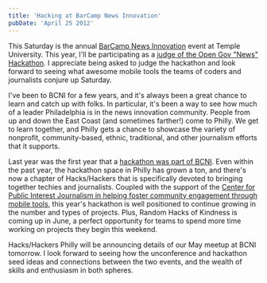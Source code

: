 ```yaml
---
title: 'Hacking at BarCamp News Innovation'
pubDate: 'April 25 2012'
---
```


<p>This Saturday is the annual <a href="http://bcniphilly.com">BarCamp News Innovation</a> event at Temple University. This year, I&#39;ll be participating as a <a href="http://bcniphilly.com/2012/04/21/why-and-how-the-open-gov-news-hackathon-is-being-judged-3000-in-prizes/">judge of the Open Gov &quot;News&quot; Hackathon</a>. I appreciate being asked to judge the hackathon and look forward to seeing what awesome mobile tools the teams of coders and journalists conjure up Saturday.</p>
<!--break-->
<p>I&#39;ve been to BCNI&nbsp;for a few years, and it&#39;s always been a great chance to learn and catch up with folks. In particular, it&#39;s been a way to see how much of a leader Philadelphia is in the news innovation community. People from up and down the East Coast (and sometimes farther!) come to Philly. We get to learn together, and Philly gets a chance to showcase the variety of nonprofit, community-based, ethnic, traditional, and other journalism efforts that it supports.</p>
<p>Last year was the first year that a <a href="http://bcniphilly.com/2011/05/09/bcni-2011-open-gov-hackathon-results-and-prizes/">hackathon&nbsp;was part of BCNI</a>. Even within the past year, the hackathon&nbsp;space in Philly has grown a ton, and there&#39;s now a chapter of Hacks/Hackers that is specifically devoted to bringing together techies and journalists. Coupled with the support of the <a href="http://bcniphilly.com/2012/04/21/dan-schultz-of-truthgoggles-and-amy-gahran-of-oaklandlocal-com-2012-attendee-highlight/">Center for Public Interest Journalism in helping foster community engagement through mobile tools</a>, this year&#39;s hackathon is well positioned to continue growing in the number and types of projects. Plus, Random Hacks of Kindness is coming up in June, a perfect opportunity for teams to spend more time working on projects they begin this weekend.</p>
<p>Hacks/Hackers Philly will be announcing details of our May meetup at BCNI tomorrow. I look forward to seeing how the unconference and hackathon seed ideas and connections between the two events, and the wealth of skills and enthusiasm in both spheres.</p>



